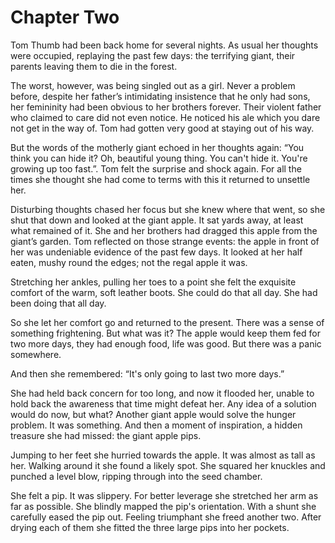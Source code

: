 # Chapter Two

Tom Thumb had been back home for several nights. As usual her thoughts were occupied, replaying the past few days: the terrifying giant, their parents leaving them to die in the forest.

The worst, however, was being singled out as a girl. Never a problem before, despite her father’s intimidating insistence that he only had sons, her femininity had been obvious to her brothers forever. Their violent father who claimed to care did not even notice. He noticed his ale which you dare not get in the way of. Tom had gotten very good at staying out of his way.

But the words of the motherly giant echoed in her thoughts again: “You think you can hide it? Oh, beautiful young thing. You can't hide it. You're growing up too fast.”. Tom felt the surprise and shock again. For all the times she thought she had come to terms with this it returned to unsettle her.

Disturbing thoughts chased her focus but she knew where that went, so she shut that down and looked at the giant apple. It sat yards away, at least what remained of it. She and her brothers had dragged this apple from the giant’s garden. Tom reflected on those strange events: the apple in front of her was undeniable evidence of the past few days. It looked at her half eaten, mushy round the edges; not the regal apple it was.

Stretching her ankles, pulling her toes to a point she felt the exquisite comfort of the warm, soft leather boots. She could do that all day. She had been doing that all day.

So she let her comfort go and returned to the present. There was a sense of something frightening. But what was it? The apple would keep them fed for two more days, they had enough food, life was good. But there was a panic somewhere. 

And then she remembered: “It's only going to last two more days.”

She had held back concern for too long, and now it flooded her, unable to hold back the awareness that time might defeat her. Any idea of a solution would do now, but what? Another giant apple would solve the hunger problem. It was something. And then a moment of inspiration, a hidden treasure she had missed: the giant apple pips.

Jumping to her feet she hurried towards the apple. It was almost as tall as her. Walking around it she found a likely spot. She squared her knuckles and punched a level blow, ripping through into the seed chamber.

She felt a pip. It was slippery. For better leverage she stretched her arm as far as possible. She blindly mapped the pip's orientation. With a shunt she carefully eased the pip out. Feeling triumphant she freed another two. After drying each of them she fitted the three large pips into her pockets.
